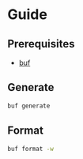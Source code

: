 # Guide

## Prerequisites

- [buf](https://docs.buf.build/installation)

## Generate

```sh
buf generate
```

## Format

```sh
buf format -w
```